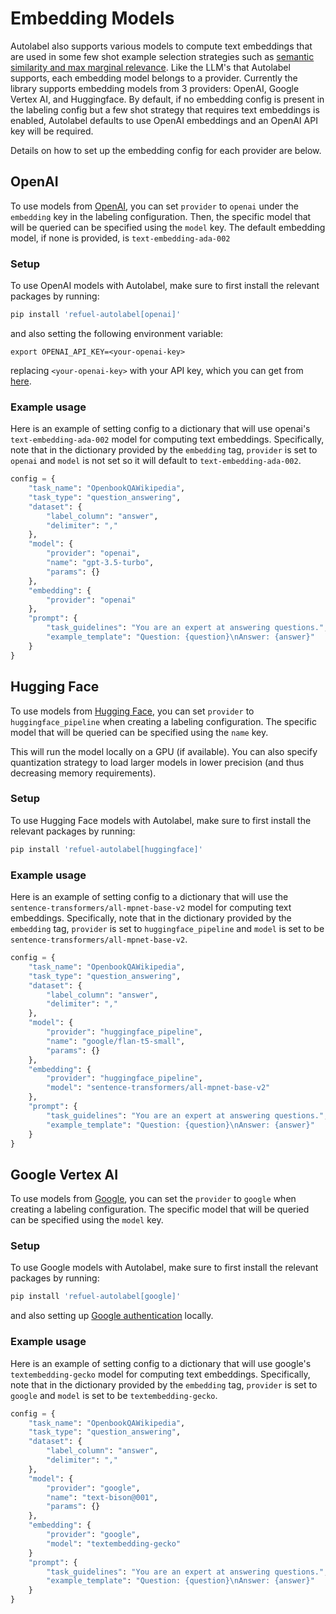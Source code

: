 # Embedding Models

Autolabel also supports various models to compute text embeddings that are used in some few shot example selection strategies such as [semantic similarity and max marginal relevance](/guide/accuracy/few-shot). Like the LLM's that Autolabel supports, each embedding model belongs to a provider. Currently the library supports embedding models from 3 providers: OpenAI, Google Vertex AI, and Huggingface. By default, if no embedding config is present in the labeling config but a few shot strategy that requires text embeddings is enabled, Autolabel defaults to use OpenAI embeddings and an OpenAI API key will be required. 

Details on how to set up the embedding config for each provider are below.

## OpenAI
To use models from [OpenAI](https://platform.openai.com/docs/models), you can set `provider` to `openai` under the `embedding` key in the labeling configuration. Then, the specific model that will be queried can be specified using the `model` key. The default embedding model, if none is provided, is `text-embedding-ada-002`

### Setup
To use OpenAI models with Autolabel, make sure to first install the relevant packages by running:
```bash
pip install 'refuel-autolabel[openai]'
```
and also setting the following environment variable:
```
export OPENAI_API_KEY=<your-openai-key>
```
replacing `<your-openai-key>` with your API key, which you can get from [here](https://platform.openai.com/account/api-keys).

### Example usage
Here is an example of setting config to a dictionary that will use openai's `text-embedding-ada-002` model for computing text embeddings. Specifically, note that in the dictionary provided by the `embedding` tag, `provider` is set to `openai` and `model` is not set so it will default to `text-embedding-ada-002`.

```python
config = {
    "task_name": "OpenbookQAWikipedia",
    "task_type": "question_answering",
    "dataset": {
        "label_column": "answer",
        "delimiter": ","
    },
    "model": {
        "provider": "openai",
        "name": "gpt-3.5-turbo",
        "params": {}
    },
    "embedding": {
        "provider": "openai"
    },
    "prompt": {
        "task_guidelines": "You are an expert at answering questions.",
        "example_template": "Question: {question}\nAnswer: {answer}"
    }
}
```

## Hugging Face
To use models from [Hugging Face](https://huggingface.co/), you can set `provider` to `huggingface_pipeline` when creating a labeling configuration. The specific model that will be queried can be specified using the `name` key. 

This will run the model locally on a GPU (if available). You can also specify  quantization strategy to load larger models in lower precision (and thus decreasing memory requirements).

### Setup
To use Hugging Face models with Autolabel, make sure to first install the relevant packages by running:
```bash
pip install 'refuel-autolabel[huggingface]'
```

### Example usage
Here is an example of setting config to a dictionary that will use the `sentence-transformers/all-mpnet-base-v2` model for computing text embeddings. Specifically, note that in the dictionary provided by the `embedding` tag, `provider` is set to `huggingface_pipeline` and `model` is set to be `sentence-transformers/all-mpnet-base-v2`.

```python
config = {
    "task_name": "OpenbookQAWikipedia",
    "task_type": "question_answering",
    "dataset": {
        "label_column": "answer",
        "delimiter": ","
    },
    "model": {
        "provider": "huggingface_pipeline",
        "name": "google/flan-t5-small",
        "params": {}
    },
    "embedding": {
        "provider": "huggingface_pipeline",
        "model": "sentence-transformers/all-mpnet-base-v2"
    },
    "prompt": {
        "task_guidelines": "You are an expert at answering questions.",
        "example_template": "Question: {question}\nAnswer: {answer}"
    }
}
```

## Google Vertex AI
To use models from [Google](https://developers.generativeai.google/products/palm), you can set the `provider` to `google` when creating a labeling configuration. The specific model that will be queried can be specified using the `model` key. 

### Setup
To use Google models with Autolabel, make sure to first install the relevant packages by running:
```bash
pip install 'refuel-autolabel[google]'
```
and also setting up [Google authentication](https://cloud.google.com/docs/authentication/application-default-credentials) locally.

### Example usage
Here is an example of setting config to a dictionary that will use google's `textembedding-gecko` model for computing text embeddings. Specifically, note that in the dictionary provided by the `embedding` tag, `provider` is set to `google` and `model` is set to be `textembedding-gecko`.

```python
config = {
    "task_name": "OpenbookQAWikipedia",
    "task_type": "question_answering",
    "dataset": {
        "label_column": "answer",
        "delimiter": ","
    },
    "model": {
        "provider": "google",
        "name": "text-bison@001",
        "params": {}
    },
    "embedding": {
        "provider": "google",
        "model": "textembedding-gecko"
    }
    "prompt": {
        "task_guidelines": "You are an expert at answering questions.",
        "example_template": "Question: {question}\nAnswer: {answer}"
    }
}
```
